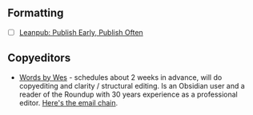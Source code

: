 ## Formatting

- [ ] [Leanpub: Publish Early, Publish Often](https://leanpub.com/)

## Copyeditors

* [Words by Wes](http://www.wordsbywes.ink/index.html) - schedules about 2 weeks in advance, will do copyediting and clarity / structural editing. Is an Obsidian user and a reader of the Roundup with 30  years experience as a professional editor. [Here's the email chain](https://mail.google.com/mail/u/0/#search/wes%40wordsbywes.ink/FMfcgzGkbDVrwfHnsWXXgvJqgXXPtSNw). 